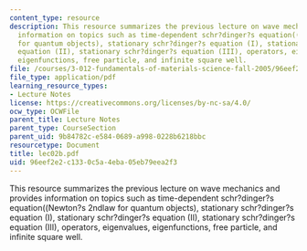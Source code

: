 ```yaml
---
content_type: resource
description: This resource summarizes the previous lecture on wave mechanics and provides
  information on topics such as time-dependent schr?dinger?s equation((Newton?s 2ndlaw
  for quantum objects), stationary schr?dinger?s equation (I), stationary schr?dinger?s
  equation (II), stationary schr?dinger?s equation (III), operators, eigenvalues,
  eigenfunctions, free particle, and infinite square well.
file: /courses/3-012-fundamentals-of-materials-science-fall-2005/96eef2e2c1330c5a4eba05eb79eea2f3_lec02b.pdf
file_type: application/pdf
learning_resource_types:
- Lecture Notes
license: https://creativecommons.org/licenses/by-nc-sa/4.0/
ocw_type: OCWFile
parent_title: Lecture Notes
parent_type: CourseSection
parent_uid: 9b84782c-e584-0689-a998-0228b6218bbc
resourcetype: Document
title: lec02b.pdf
uid: 96eef2e2-c133-0c5a-4eba-05eb79eea2f3
---
```

This resource summarizes the previous lecture on wave mechanics and provides information on topics such as time-dependent schr?dinger?s equation((Newton?s 2ndlaw for quantum objects), stationary schr?dinger?s equation (I), stationary schr?dinger?s equation (II), stationary schr?dinger?s equation (III), operators, eigenvalues, eigenfunctions, free particle, and infinite square well.